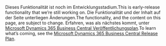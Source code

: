 <span data-ttu-id="fe364-101">Dieses Funktionalität ist noch im Entwicklungsstadium.</span><span class="sxs-lookup"><span data-stu-id="fe364-101">This is early-release functionality that we’re still working on.</span></span> <span data-ttu-id="fe364-102">Die Funktionalität und der Inhalt auf der Seite unterliegen Änderungen.</span><span class="sxs-lookup"><span data-stu-id="fe364-102">The functionality, and the content on this page, are subject to change.</span></span> <span data-ttu-id="fe364-103">Erfahren, was als nächstes kommt, unter [Microsoft Dynamics 365 Business Central Veröffentlichungsplan](https://go.microsoft.com/fwlink/?linkid=2047422).</span><span class="sxs-lookup"><span data-stu-id="fe364-103">To learn what’s coming, see the [Microsoft Dynamics 365 Business Central Release Plan](https://go.microsoft.com/fwlink/?linkid=2047422).</span></span>
